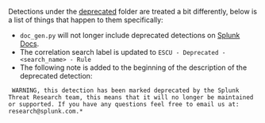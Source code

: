 Detections under the [deprecated](https://github.com/splunk/security_content/tree/develop/detections/deprecated) folder are treated a bit differently, below is a list of things that happen to them specifically:
 
- `doc_gen.py` will not longer include deprecated detections on [Splunk Docs](https://docs.splunk.com/Documentation/ESSOC/3.23.0/detections/Detections). 
- The correlation search label is updated to `ESCU - Deprecated -<search_name> - Rule`
- The following note is added to the beginning of the description of the deprecated detection:

```
 WARNING, this detection has been marked deprecated by the Splunk Threat Research team, this means that it will no longer be maintained or supported. If you have any questions feel free to email us at: research@splunk.com.*
```